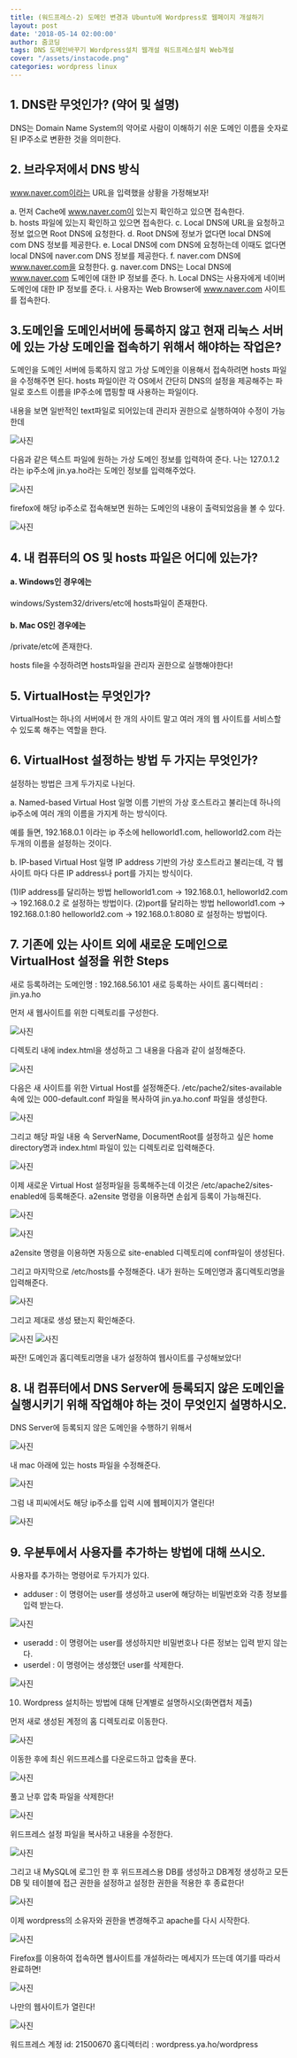 ```yaml
---
title: (워드프레스-2) 도메인 변경과 Ubuntu에 Wordpress로 웹페이지 개설하기
layout: post
date: '2018-05-14 02:00:00'
author: 줌코딩
tags: DNS 도메인바꾸기 Wordpress설치 웹개설 워드프레스설치 Web개설
cover: "/assets/instacode.png"
categories: wordpress linux
---
```



## 1. DNS란 무엇인가? (약어 및 설명)

DNS는 Domain Name System의 약어로 사람이 이해하기 쉬운 도메인 이름을 숫자로 된 IP주소로 변환한 것을 의미한다.

## 2. 브라우저에서 DNS 방식

www.naver.com이라는 URL을 입력했을 상황을 가정해보자!

a. 먼저 Cache에 www.naver.com이 있는지 확인하고 있으면 접속한다.  
b. hosts 파일에 있는지 확인하고 있으면 접속한다.
c. Local DNS에 URL을 요청하고 정보 없으면 Root DNS에 요청한다.
d. Root DNS에  정보가 없다면 local DNS에 com DNS 정보를 제공한다.
e. Local DNS에 com DNS에 요청하는데 이때도 없다면 local DNS에 naver.com DNS 정보를 제공한다.
f. naver.com DNS에 www.naver.com을 요청한다.
g. naver.com DNS는 Local DNS에 www.naver.com 도메인에 대한 IP 정보를 준다.
h. Local DNS는 사용자에게 네이버 도메인에 대한 IP 정보를 준다.
i. 사용자는 Web Browser에 www.naver.com 사이트를 접속한다. 

## 3.도메인을 도메인서버에 등록하지 않고 현재 리눅스 서버에 있는 가상 도메인을 접속하기 위해서 해야하는 작업은? 

도메인을 도메인 서버에 등록하지 않고 가상 도메인을 이용해서 접속하려면 hosts 파일을 수정해주면 된다. 
hosts 파일이란 각 OS에서 간단히 DNS의 설정을 제공해주는 파일로 호스트 이름을 IP주소에 맵핑할 때 사용하는 파일이다.

내용을 보면 일반적인 text파일로 되어있는데 관리자 권한으로 실행하여야 수정이 가능한데

![사진](https://raw.githubusercontent.com/zoomKoding/zoomKoding.github.io/source/assets/_posts/Wordpress/1.png)

다음과 같은 텍스트 파일에 원하는 가상 도메인 정보를 입력하여 준다.
나는 127.0.1.2 라는 ip주소에 jin.ya.ho라는 도메인 정보를 입력해주었다.

![사진](https://raw.githubusercontent.com/zoomKoding/zoomKoding.github.io/source/assets/_posts/Wordpress/2.png)

firefox에 해당 ip주소로 접속해보면 원하는 도메인의 내용이 출력되었음을 볼 수 있다.

![사진](https://raw.githubusercontent.com/zoomKoding/zoomKoding.github.io/source/assets/_posts/Wordpress/3.png)



## 4. 내 컴퓨터의 OS 및 hosts 파일은 어디에 있는가?  

#### a. Windows인 경우에는
windows/System32/drivers/etc에 hosts파일이 존재한다.

#### b. Mac OS인 경우에는
/private/etc에 존재한다.

hosts file을 수정하려면 hosts파일을 관리자 권한으로 실행해야한다!

## 5. VirtualHost는 무엇인가?

VirtualHost는 하나의 서버에서 한 개의 사이트 말고 여러 개의 웹 사이트를 서비스할 수 있도록 해주는 역할을 한다.

## 6. VirtualHost 설정하는 방법 두 가지는 무엇인가? 

설정하는 방법은 크게 두가지로 나뉜다.

a. Named-based Virtual Host
일명 이름 기반의 가상 호스트라고 불리는데 하나의 ip주소에 여러 개의 이름을 가지게 하는 방식이다.

예를 들면,
192.168.0.1 이라는 ip 주소에 
helloworld1.com, 
helloworld2.com
라는 두개의 이름을 설정하는 것이다.

b. IP-based Virtual Host
일명 IP address 기반의 가상 호스트라고 불리는데, 각 웹 사이트 마다 다른 IP address나 port를 가지는 방식이다.

(1)IP address를 달리하는 방법
helloworld1.com -> 192.168.0.1,
helloworld2.com -> 192.168.0.2 
로 설정하는 방법이다.
(2)port를 달리하는 방법
helloworld1.com -> 192.168.0.1:80
helloworld2.com -> 192.168.0.1:8080 
로 설정하는 방법이다.



## 7. 기존에 있는 사이트 외에 새로운 도메인으로 VirtualHost 설정을 위한 Steps

새로 등록하려는 도메인명 : 192.168.56.101
새로 등록하는 사이트 홈디렉터리 : jin.ya.ho

먼저 새 웹사이트를 위한 디렉토리를 구성한다.

![사진](https://raw.githubusercontent.com/zoomKoding/zoomKoding.github.io/source/assets/_posts/Wordpress/4.png)

디렉토리 내에 index.html을 생성하고 그 내용을 다음과 같이 설정해준다.

![사진](https://raw.githubusercontent.com/zoomKoding/zoomKoding.github.io/source/assets/_posts/Wordpress/5.png)

다음은 새 사이트를 위한 Virtual Host를 설정해준다. 
/etc/pache2/sites-available 속에 있는  000-default.conf 파일을 복사하여 jin.ya.ho.conf 파일을 생성한다.

![사진](https://raw.githubusercontent.com/zoomKoding/zoomKoding.github.io/source/assets/_posts/Wordpress/6.png)

그리고 해당 파일 내용 속 ServerName, DocumentRoot를 설정하고 싶은 home directory명과 index.html 파일이 있는 디렉토리로 입력해준다.

![사진](https://raw.githubusercontent.com/zoomKoding/zoomKoding.github.io/source/assets/_posts/Wordpress/7.png)

이제 새로운 Virtual Host 설정파일을 등록해주는데 이것은 /etc/apache2/sites-enabled에 등록해준다.
a2ensite 명령을 이용하면 손쉽게 등록이 가능해진다.

![사진](https://raw.githubusercontent.com/zoomKoding/zoomKoding.github.io/source/assets/_posts/Wordpress/8.png)

![사진](https://raw.githubusercontent.com/zoomKoding/zoomKoding.github.io/source/assets/_posts/Wordpress/9.png)

a2ensite 명령을 이용하면 자동으로 site-enabled 디렉토리에 conf파일이 생성된다. 

그리고 마지막으로 /etc/hosts를 수정해준다.
내가 원하는 도메인명과 홈디렉토리명을 입력해준다.

![사진](https://raw.githubusercontent.com/zoomKoding/zoomKoding.github.io/source/assets/_posts/Wordpress/10.png)

그리고 제대로 생성 됐는지 확인해준다.

![사진](https://raw.githubusercontent.com/zoomKoding/zoomKoding.github.io/source/assets/_posts/Wordpress/11.png)
![사진](https://raw.githubusercontent.com/zoomKoding/zoomKoding.github.io/source/assets/_posts/Wordpress/12.png)

짜잔! 도메인과 홈디렉토리명을 내가 설정하여 웹사이트를 구성해보았다!

## 8. 내 컴퓨터에서 DNS Server에 등록되지 않은 도메인을 실행시키기 위해 작업해야 하는 것이 무엇인지 설명하시오.

DNS Server에 등록되지 않은 도메인을 수행하기 위해서

![사진](https://raw.githubusercontent.com/zoomKoding/zoomKoding.github.io/source/assets/_posts/Wordpress/13.png)

내 mac 아래에 있는 hosts 파일을 수정해준다.

![사진](https://raw.githubusercontent.com/zoomKoding/zoomKoding.github.io/source/assets/_posts/Wordpress/14.png)

그럼 내 피씨에서도 해당 ip주소를 입력 시에 웹페이지가 열린다!

![사진](https://raw.githubusercontent.com/zoomKoding/zoomKoding.github.io/source/assets/_posts/Wordpress/15.png)



## 9. 우분투에서 사용자를 추가하는 방법에 대해 쓰시오. 
사용자를 추가하는 명령어로 두가지가 있다. 
- adduser : 이 명령어는 user를 생성하고 user에 해당하는 비밀번호와 각종 정보를 입력 받는다.

![사진](https://raw.githubusercontent.com/zoomKoding/zoomKoding.github.io/source/assets/_posts/Wordpress/16.png)

- useradd : 이 명령어는 user를 생성하지만 비밀번호나 다른 정보는 입력 받지 않는다.
- userdel : 이 명령어는 생성했던 user를 삭제한다. 

![사진](https://raw.githubusercontent.com/zoomKoding/zoomKoding.github.io/source/assets/_posts/Wordpress/17.png)

10. Wordpress 설치하는 방법에 대해 단계별로 설명하시오(화면캡처 제출) 

먼저 새로 생성된 계정의 홈 디렉토리로 이동한다.

![사진](https://raw.githubusercontent.com/zoomKoding/zoomKoding.github.io/source/assets/_posts/Wordpress/18.png)

이동한 후에 최신 위드프레스를 다운로드하고 압축을 푼다.

![사진](https://raw.githubusercontent.com/zoomKoding/zoomKoding.github.io/source/assets/_posts/Wordpress/19.png)

풀고 난후 압축 파일을 삭제한다!

![사진](https://raw.githubusercontent.com/zoomKoding/zoomKoding.github.io/source/assets/_posts/Wordpress/20.png)

위드프레스 설정 파일을 복사하고 내용을 수정한다.

![사진](https://raw.githubusercontent.com/zoomKoding/zoomKoding.github.io/source/assets/_posts/Wordpress/21.png)

그리고 내 MySQL에 로그인 한 후 
위드프레스용 DB를 생성하고 
DB계정 생성하고 
모든 DB 및 테이블에 접근 권한을 설정하고 
설정한 권한을 적용한 후 종료한다!

![사진](https://raw.githubusercontent.com/zoomKoding/zoomKoding.github.io/source/assets/_posts/Wordpress/22.png)


이제 wordpress의 소유자와 권한을 변경해주고 apache를 다시 시작한다.

![사진](https://raw.githubusercontent.com/zoomKoding/zoomKoding.github.io/source/assets/_posts/Wordpress/23.png)

Firefox를 이용하여 접속하면 웹사이트를 개설하라는 메세지가 뜨는데 여기를 따라서 완료하면!

![사진](https://raw.githubusercontent.com/zoomKoding/zoomKoding.github.io/source/assets/_posts/Wordpress/24.png)

나만의 웹사이트가 열린다!

![사진](https://raw.githubusercontent.com/zoomKoding/zoomKoding.github.io/source/assets/_posts/Wordpress/25.png)


워드프레스 계정 id: 21500670
홈디렉터리 : wordpress.ya.ho/wordpress
